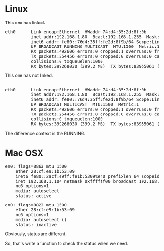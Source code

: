 Linux
====

This one has linked.
<pre>
eth0      Link encap:Ethernet  HWaddr 74:d4:35:2d:8f:9b  
          inet addr:192.168.1.80  Bcast:192.168.1.255  Mask:255.255.255.0
          inet6 addr: fe80::76d4:35ff:fe2d:8f9b/64 Scope:Link
          UP BROADCAST RUNNING MULTICAST  MTU:1500  Metric:1
          RX packets:492606 errors:0 dropped:1 overruns:0 frame:0
          TX packets:254456 errors:0 dropped:0 overruns:0 carrier:0
          collisions:0 txqueuelen:1000 
          RX bytes:399268030 (399.2 MB)  TX bytes:83955061 (83.9 MB)
</pre>

This one has not linked.
<pre>      
eth0      Link encap:Ethernet  HWaddr 74:d4:35:2d:8f:9b  
          inet addr:192.168.1.80  Bcast:192.168.1.255  Mask:255.255.255.0
          inet6 addr: fe80::76d4:35ff:fe2d:8f9b/64 Scope:Link
          UP BROADCAST MULTICAST  MTU:1500  Metric:1
          RX packets:492606 errors:0 dropped:1 overruns:0 frame:0
          TX packets:254456 errors:0 dropped:0 overruns:0 carrier:0
          collisions:0 txqueuelen:1000 
          RX bytes:399268030 (399.2 MB)  TX bytes:83955061 (83.9 MB)          
</pre>

The difference context is the RUNNING.

Mac OSX
===

<pre>
en0: flags=8863<UP,BROADCAST,SMART,RUNNING,SIMPLEX,MULTICAST> mtu 1500
	ether 28:cf:e9:1b:53:09
	inet6 fe80::2acf:e9ff:fe1b:5309%en0 prefixlen 64 scopeid 0x4
	inet 192.168.1.104 netmask 0xffffff00 broadcast 192.168.1.255
	nd6 options=1<PERFORMNUD>
	media: autoselect
	status: active
</pre>

<pre>
en0: flags=8823<UP,BROADCAST,SMART,SIMPLEX,MULTICAST> mtu 1500
	ether 28:cf:e9:1b:53:09
	nd6 options=1<PERFORMNUD>
	media: autoselect (<unknown type>)
	status: inactive
</pre>

Obviously, status are different.

So, that's write a function to check the status when we need.